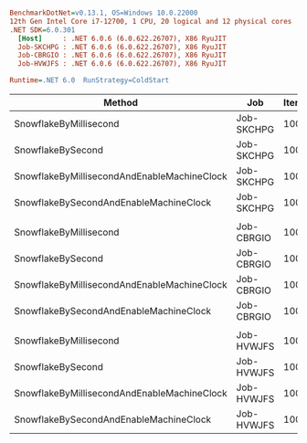 ``` ini

BenchmarkDotNet=v0.13.1, OS=Windows 10.0.22000
12th Gen Intel Core i7-12700, 1 CPU, 20 logical and 12 physical cores
.NET SDK=6.0.301
  [Host]     : .NET 6.0.6 (6.0.622.26707), X86 RyuJIT
  Job-SKCHPG : .NET 6.0.6 (6.0.622.26707), X86 RyuJIT
  Job-CBRGIO : .NET 6.0.6 (6.0.622.26707), X86 RyuJIT
  Job-HVWJFS : .NET 6.0.6 (6.0.622.26707), X86 RyuJIT

Runtime=.NET 6.0  RunStrategy=ColdStart  

```
|                                      Method |        Job | IterationCount |        Mean |         Error |         StdDev |     Median |         Min |              Max |  Ratio |   RatioSD |
|-------------------------------------------- |----------- |--------------- |------------:|--------------:|---------------:|-----------:|------------:|-----------------:|-------:|----------:|
|                      SnowflakeByMillisecond | Job-SKCHPG |           1000 |  1,289.9 ns |     809.59 ns |     7,757.3 ns |   600.0 ns | 400.0000 ns |     241,900.0 ns |   1.00 |      0.00 |
|                           SnowflakeBySecond | Job-SKCHPG |           1000 |  2,181.6 ns |     637.30 ns |     6,106.5 ns | 1,500.0 ns | 500.0000 ns |     188,700.0 ns |   2.66 |      2.40 |
| SnowflakeByMillisecondAndEnableMachineClock | Job-SKCHPG |           1000 |  1,090.3 ns |     670.19 ns |     6,421.7 ns |   600.0 ns | 400.0000 ns |     202,800.0 ns |   1.20 |      1.11 |
|      SnowflakeBySecondAndEnableMachineClock | Job-SKCHPG |           1000 |  1,191.9 ns |     788.38 ns |     7,554.1 ns |   700.0 ns | 400.0000 ns |     238,600.0 ns |   1.29 |      1.29 |
|                                             |            |                |             |               |                |            |             |                  |        |           |
|                      SnowflakeByMillisecond | Job-CBRGIO |          10000 |    557.0 ns |      70.56 ns |     2,143.7 ns |   300.0 ns | 100.0000 ns |     206,800.0 ns |   1.00 |      0.00 |
|                           SnowflakeBySecond | Job-CBRGIO |          10000 | 54,185.6 ns | 124,869.91 ns | 3,793,708.0 ns |   300.0 ns | 100.0000 ns | 277,983,700.0 ns | 204.87 | 15,324.25 |
| SnowflakeByMillisecondAndEnableMachineClock | Job-CBRGIO |          10000 |    410.5 ns |      77.45 ns |     2,353.2 ns |   200.0 ns |   0.0000 ns |     214,400.0 ns |   0.82 |      4.36 |
|      SnowflakeBySecondAndEnableMachineClock | Job-CBRGIO |          10000 |    380.3 ns |      79.85 ns |     2,426.0 ns |   100.0 ns |   0.0000 ns |     223,600.0 ns |   0.76 |      4.27 |
|                                             |            |                |             |               |                |            |             |                  |        |           |
|                      SnowflakeByMillisecond | Job-HVWJFS |         100000 |    315.9 ns |       8.18 ns |       786.6 ns |   200.0 ns | 100.0000 ns |     207,600.0 ns |   1.00 |      0.00 |
|                           SnowflakeBySecond | Job-HVWJFS |         100000 | 67,449.6 ns |  46,078.57 ns | 4,428,133.9 ns |   200.0 ns | 100.0000 ns | 298,797,000.0 ns | 288.64 | 21,433.16 |
| SnowflakeByMillisecondAndEnableMachineClock | Job-HVWJFS |         100000 |    145.0 ns |       7.34 ns |       705.2 ns |   100.0 ns |   0.0000 ns |     209,700.0 ns |   0.57 |      0.65 |
|      SnowflakeBySecondAndEnableMachineClock | Job-HVWJFS |         100000 |    145.0 ns |       9.02 ns |       866.5 ns |   100.0 ns |   0.0000 ns |     259,000.0 ns |   0.57 |      0.73 |
